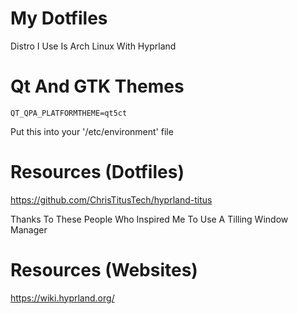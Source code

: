 # My Dotfiles

Distro I Use Is Arch Linux With Hyprland

# Qt And GTK Themes
```
QT_QPA_PLATFORMTHEME=qt5ct 
```
Put this into your '/etc/environment' file

# Resources (Dotfiles)
https://github.com/ChrisTitusTech/hyprland-titus

Thanks To These People Who Inspired Me To Use A Tilling Window Manager

# Resources (Websites)
https://wiki.hyprland.org/
